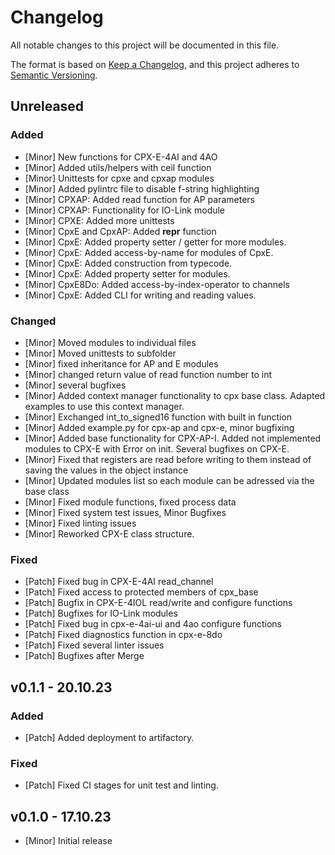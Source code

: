 # Changelog
All notable changes to this project will be documented in this file.

The format is based on [Keep a Changelog](https://keepachangelog.com/en/1.0.0/),
and this project adheres to [Semantic Versioning](https://semver.org/spec/v2.0.0.html).

## Unreleased

### Added
- [Minor] New functions for CPX-E-4AI and 4AO
- [Minor] Added utils/helpers with ceil function
- [Minor] Unittests for cpxe and cpxap modules
- [Minor] Added pylintrc file to disable f-string highlighting
- [Minor] CPXAP: Added read function for AP parameters
- [Minor] CPXAP: Functionality for IO-Link module
- [Minor] CPXE: Added more unittests
- [Minor] CpxE and CpxAP: Added __repr__ function
- [Minor] CpxE: Added property setter / getter for more modules.
- [Minor] CpxE: Added access-by-name for modules of CpxE.
- [Minor] CpxE: Added construction from typecode.
- [Minor] CpxE: Added property setter for modules.
- [Minor] CpxE8Do: Added access-by-index-operator to channels
- [Minor] CpxE: Added CLI for writing and reading values.
### Changed
- [Minor] Moved modules to individual files
- [Minor] Moved unittests to subfolder
- [Minor] fixed inheritance for AP and E modules
- [Minor] changed return value of read function number to int
- [Minor] several bugfixes
- [Minor] Added context manager functionality to cpx base class. Adapted examples to use this context manager.
- [Minor] Exchanged int_to_signed16 function with built in function
- [Minor] Added example.py for cpx-ap and cpx-e, minor bugfixing
- [Minor] Added base functionality for CPX-AP-I. Added not implemented modules to CPX-E with Error on init. Several bugfixes on CPX-E.
- [Minor] Fixed that registers are read before writing to them instead of saving the values in the object instance
- [Minor] Updated modules list so each module can be adressed via the base class
- [Minor] Fixed module functions, fixed process data
- [Minor] Fixed system test issues, Minor Bugfixes
- [Minor] Fixed linting issues
- [Minor] Reworked CPX-E class structure.

### Fixed
- [Patch] Fixed bug in CPX-E-4AI read_channel
- [Patch] Fixed access to protected members of cpx_base
- [Patch] Bugfix in CPX-E-4IOL read/write and configure functions
- [Patch] Bugfixes for IO-Link modules
- [Patch] Fixed bug in cpx-e-4ai-ui and 4ao configure functions
- [Patch] Fixed diagnostics function in cpx-e-8do
- [Patch] Fixed several linter issues
- [Patch] Bugfixes after Merge

## v0.1.1 - 20.10.23
### Added
- [Patch] Added deployment to artifactory.
### Fixed
- [Patch] Fixed CI stages for unit test and linting.

## v0.1.0 - 17.10.23
- [Minor] Initial release
